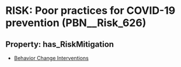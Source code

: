# RISK: __Poor practices for COVID-19 prevention__ (PBN__Risk_626)

## Property: has_RiskMitigation

* [Behavior Change Interventions](PBN__RiskMitigation_869)

